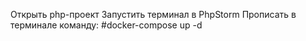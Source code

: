 Открыть php-проект
Запустить терминал в PhpStorm
Прописать в терминале команду:
#docker-compose up -d